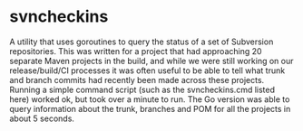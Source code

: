 # svncheckins
A utility that uses goroutines to query the status of a set of Subversion repositories.
This was written for a project that had approaching 20 separate Maven projects in the
build, and while we were still working on our release/build/CI processes it was often
useful to be able to tell what trunk and branch commits had recently been made across
these projects. Running a simple command script (such as the svncheckins.cmd listed
here) worked ok, but took over a minute to run. The Go version was able to query
information about the trunk, branches and POM for all the projects in about 5 seconds.
